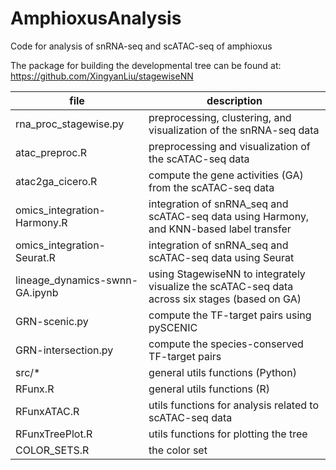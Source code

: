 # AmphioxusAnalysis

Code for analysis of snRNA-seq and scATAC-seq of amphioxus

The package for building the developmental tree can be found at: https://github.com/XingyanLiu/stagewiseNN

| file                           | description                                                                                    |
|--------------------------------|------------------------------------------------------------------------------------------------|
| rna_proc_stagewise.py          | preprocessing, clustering, and visualization of the snRNA-seq data                             |
| atac_preproc.R                 | preprocessing and visualization of the scATAC-seq data                                         |
| atac2ga_cicero.R               | compute the gene activities (GA) from the scATAC-seq data                                      |
| omics_integration-Harmony.R    | integration of snRNA_seq and scATAC-seq data using Harmony, and KNN-based label transfer       |
| omics_integration-Seurat.R     | integration of snRNA_seq and scATAC-seq data using Seurat                                      |
| lineage_dynamics-swnn-GA.ipynb | using StagewiseNN to integrately visualize the scATAC-seq data across six stages (based on GA) |
| GRN-scenic.py                  | compute the TF-target pairs using pySCENIC                                                     |
| GRN-intersection.py            | compute the species-conserved TF-target pairs                                                  |
| src/*                          | general utils functions (Python)                                                               |
| RFunx.R                        | general utils functions (R)                                                                    |
| RFunxATAC.R                    | utils functions for analysis related to scATAC-seq data                                        |
| RFunxTreePlot.R                | utils functions for plotting the tree                                                          |
| COLOR_SETS.R                   | the color set                                                                                  |


